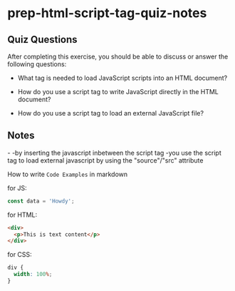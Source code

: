 # prep-html-script-tag-quiz-notes

## Quiz Questions

After completing this exercise, you should be able to discuss or answer the following questions:

- What tag is needed to load JavaScript scripts into an HTML document?

- How do you use a script tag to write JavaScript directly in the HTML document?

- How do you use a script tag to load an external JavaScript file?

## Notes

-<script></script>
-by inserting the javascript inbetween the script tag
-you use the script tag to load external javascript by using the "source"/"src" attribute

How to write `Code Examples` in markdown

for JS:

```javascript
const data = 'Howdy';
```

for HTML:

```html
<div>
  <p>This is text content</p>
</div>
```

for CSS:

```css
div {
  width: 100%;
}
```
